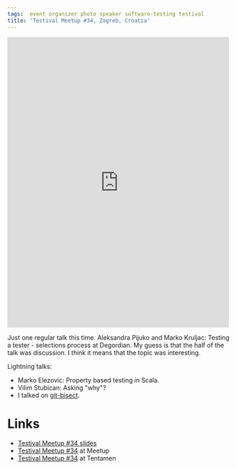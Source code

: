 ```yaml
---
tags:  event organizer photo speaker software-testing testival
title: 'Testival Meetup #34, Zagreb, Croatia'
---
```

<iframe src="https://www.facebook.com/plugins/post.php?href=https%3A%2F%2Fwww.facebook.com%2Fmedia%2Fset%2F%3Fset%3Da.10156038262182290%26type%3D1%26l%3D05d68fce52&width=500&show_text=true&height=655&appId" width="500" height="655" style="border:none;overflow:hidden" scrolling="no" frameborder="0" allowTransparency="true" allow="encrypted-media"></iframe>

Just one regular talk this time. Aleksandra Pijuko and Marko Kruljac: Testing a tester - selections process at Degordian. My guess is that the half of the talk was discussion. I think it means that the topic was interesting.

Lightning talks:

- Marko Elezovic: Property based testing in Scala.
- Vilim Stubican: Asking "why"?
- I talked on [git-bisect](https://git-scm.com/docs/git-bisect).

# Links

- [Testival Meetup #34 slides](https://github.com/zeljkofilipin/testival/tree/master/files/34)
- [Testival Meetup #34](https://www.meetup.com/testival/events/245700306/) at Meetup
- [Testival Meetup #34](https://blog.tentamen.eu/what-i-learned-at-testival-34-meetup/) at Tentamen
